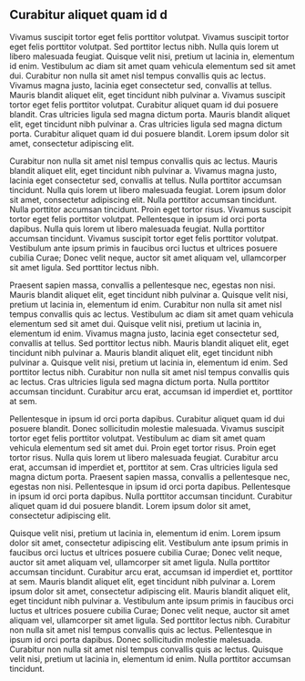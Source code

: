 ## Curabitur aliquet quam id d

Vivamus suscipit tortor eget felis porttitor volutpat. Vivamus suscipit tortor eget felis porttitor volutpat. Sed porttitor lectus nibh. Nulla quis lorem ut libero malesuada feugiat. Quisque velit nisi, pretium ut lacinia in, elementum id enim. Vestibulum ac diam sit amet quam vehicula elementum sed sit amet dui. Curabitur non nulla sit amet nisl tempus convallis quis ac lectus. Vivamus magna justo, lacinia eget consectetur sed, convallis at tellus. Mauris blandit aliquet elit, eget tincidunt nibh pulvinar a. Vivamus suscipit tortor eget felis porttitor volutpat. Curabitur aliquet quam id dui posuere blandit. Cras ultricies ligula sed magna dictum porta. Mauris blandit aliquet elit, eget tincidunt nibh pulvinar a. Cras ultricies ligula sed magna dictum porta. Curabitur aliquet quam id dui posuere blandit. Lorem ipsum dolor sit amet, consectetur adipiscing elit.

Curabitur non nulla sit amet nisl tempus convallis quis ac lectus. Mauris blandit aliquet elit, eget tincidunt nibh pulvinar a. Vivamus magna justo, lacinia eget consectetur sed, convallis at tellus. Nulla porttitor accumsan tincidunt. Nulla quis lorem ut libero malesuada feugiat. Lorem ipsum dolor sit amet, consectetur adipiscing elit. Nulla porttitor accumsan tincidunt. Nulla porttitor accumsan tincidunt. Proin eget tortor risus. Vivamus suscipit tortor eget felis porttitor volutpat. Pellentesque in ipsum id orci porta dapibus. Nulla quis lorem ut libero malesuada feugiat. Nulla porttitor accumsan tincidunt. Vivamus suscipit tortor eget felis porttitor volutpat. Vestibulum ante ipsum primis in faucibus orci luctus et ultrices posuere cubilia Curae; Donec velit neque, auctor sit amet aliquam vel, ullamcorper sit amet ligula. Sed porttitor lectus nibh.

Praesent sapien massa, convallis a pellentesque nec, egestas non nisi. Mauris blandit aliquet elit, eget tincidunt nibh pulvinar a. Quisque velit nisi, pretium ut lacinia in, elementum id enim. Curabitur non nulla sit amet nisl tempus convallis quis ac lectus. Vestibulum ac diam sit amet quam vehicula elementum sed sit amet dui. Quisque velit nisi, pretium ut lacinia in, elementum id enim. Vivamus magna justo, lacinia eget consectetur sed, convallis at tellus. Sed porttitor lectus nibh. Mauris blandit aliquet elit, eget tincidunt nibh pulvinar a. Mauris blandit aliquet elit, eget tincidunt nibh pulvinar a. Quisque velit nisi, pretium ut lacinia in, elementum id enim. Sed porttitor lectus nibh. Curabitur non nulla sit amet nisl tempus convallis quis ac lectus. Cras ultricies ligula sed magna dictum porta. Nulla porttitor accumsan tincidunt. Curabitur arcu erat, accumsan id imperdiet et, porttitor at sem.

Pellentesque in ipsum id orci porta dapibus. Curabitur aliquet quam id dui posuere blandit. Donec sollicitudin molestie malesuada. Vivamus suscipit tortor eget felis porttitor volutpat. Vestibulum ac diam sit amet quam vehicula elementum sed sit amet dui. Proin eget tortor risus. Proin eget tortor risus. Nulla quis lorem ut libero malesuada feugiat. Curabitur arcu erat, accumsan id imperdiet et, porttitor at sem. Cras ultricies ligula sed magna dictum porta. Praesent sapien massa, convallis a pellentesque nec, egestas non nisi. Pellentesque in ipsum id orci porta dapibus. Pellentesque in ipsum id orci porta dapibus. Nulla porttitor accumsan tincidunt. Curabitur aliquet quam id dui posuere blandit. Lorem ipsum dolor sit amet, consectetur adipiscing elit.

Quisque velit nisi, pretium ut lacinia in, elementum id enim. Lorem ipsum dolor sit amet, consectetur adipiscing elit. Vestibulum ante ipsum primis in faucibus orci luctus et ultrices posuere cubilia Curae; Donec velit neque, auctor sit amet aliquam vel, ullamcorper sit amet ligula. Nulla porttitor accumsan tincidunt. Curabitur arcu erat, accumsan id imperdiet et, porttitor at sem. Mauris blandit aliquet elit, eget tincidunt nibh pulvinar a. Lorem ipsum dolor sit amet, consectetur adipiscing elit. Mauris blandit aliquet elit, eget tincidunt nibh pulvinar a. Vestibulum ante ipsum primis in faucibus orci luctus et ultrices posuere cubilia Curae; Donec velit neque, auctor sit amet aliquam vel, ullamcorper sit amet ligula. Sed porttitor lectus nibh. Curabitur non nulla sit amet nisl tempus convallis quis ac lectus. Pellentesque in ipsum id orci porta dapibus. Donec sollicitudin molestie malesuada. Curabitur non nulla sit amet nisl tempus convallis quis ac lectus. Quisque velit nisi, pretium ut lacinia in, elementum id enim. Nulla porttitor accumsan tincidunt.